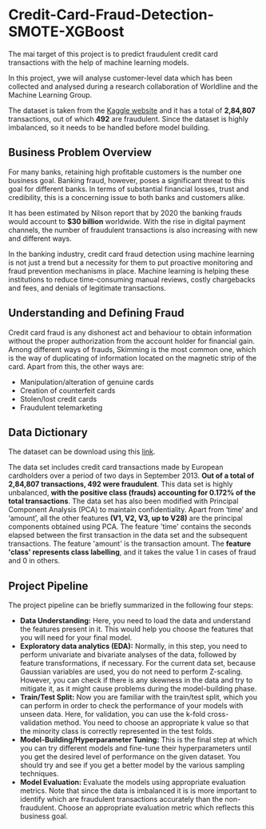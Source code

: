 # Credit-Card-Fraud-Detection-SMOTE-XGBoost
The mai target of this project is to predict fraudulent credit card transactions with the help of machine learning models.

In this project, ywe will analyse customer-level data which has been collected and analysed during a research collaboration of Worldline and the Machine Learning Group. 

 The dataset is taken from the [Kaggle website](https://www.kaggle.com/mlg-ulb/creditcardfraud "Kaggle website") and it has a total of **2,84,807** transactions, out of which **492** are fraudulent. Since the dataset is highly imbalanced, so it needs to be handled before model building.
 
## Business Problem Overview
For many banks, retaining high profitable customers is the number one business goal. Banking fraud, however, poses a significant threat to this goal for different banks. In terms of substantial financial losses, trust and credibility, this is a concerning issue to both banks and customers alike.


It has been estimated by Nilson report that by 2020 the banking frauds would account to **$30 billion** worldwide. With the rise in digital payment channels, the number of fraudulent transactions is also increasing with new and different ways. 

 

In the banking industry, credit card fraud detection using machine learning is not just a trend but a necessity for them to put proactive monitoring and fraud prevention mechanisms in place. Machine learning is helping these institutions to reduce time-consuming manual reviews, costly chargebacks and fees, and denials of legitimate transactions.

 

## Understanding and Defining Fraud
Credit card fraud is any dishonest act and behaviour to obtain information without the proper authorization from the account holder for financial gain. Among different ways of frauds, Skimming is the most common one, which is the way of duplicating of information located on the magnetic strip of the card.  Apart from this, the other ways are:

- Manipulation/alteration of genuine cards
- Creation of counterfeit cards
- Stolen/lost credit cards
- Fraudulent telemarketing
 

## Data Dictionary
The dataset can be download using this [link](https://www.kaggle.com/mlg-ulb/creditcardfraud "Kaggle website").

 

The data set includes credit card transactions made by European cardholders over a period of two days in September 2013. **Out of a total of 2,84,807 transactions, 492 were fraudulent**. This data set is highly unbalanced, **with the positive class (frauds) accounting for 0.172% of the total transactions**. The data set has also been modified with Principal Component Analysis (PCA) to maintain confidentiality. Apart from ‘time’ and ‘amount’, all the other features **(V1, V2, V3, up to V28)** are the principal components obtained using PCA. The feature 'time' contains the seconds elapsed between the first transaction in the data set and the subsequent transactions. The feature 'amount' is the transaction amount. The **feature 'class' represents class labelling**, and it takes the value 1 in cases of fraud and 0 in others.

 

## Project Pipeline
The project pipeline can be briefly summarized in the following four steps:

- **Data Understanding:** Here, you need to load the data and understand the features present in it. This would help you choose the features that you will need for your final model.
- **Exploratory data analytics (EDA):** Normally, in this step, you need to perform univariate and bivariate analyses of the data, followed by feature transformations, if necessary. For the current data set, because Gaussian variables are used, you do not need to perform Z-scaling. However, you can check if there is any skewness in the data and try to mitigate it, as it might cause problems during the model-building phase.
- **Train/Test Split:** Now you are familiar with the train/test split, which you can perform in order to check the performance of your models with unseen data. Here, for validation, you can use the k-fold cross-validation method. You need to choose an appropriate k value so that the minority class is correctly represented in the test folds.
- **Model-Building/Hyperparameter Tuning:** This is the final step at which you can try different models and fine-tune their hyperparameters until you get the desired level of performance on the given dataset. You should try and see if you get a better model by the various sampling techniques.
- **Model Evaluation:** Evaluate the models using appropriate evaluation metrics. Note that since the data is imbalanced it is is more important to identify which are fraudulent transactions accurately than the non-fraudulent. Choose an appropriate evaluation metric which reflects this business goal.
